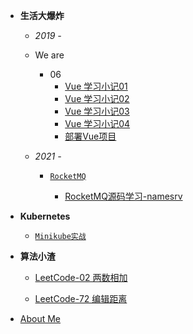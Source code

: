 
- **生活大爆炸**

  - *2019 -*
  - We are
    <!-- - 05
      - [5月小札](/insane/2019/5月小札.md) -->
    - 06
      <!-- - [6月小札](/insane/2019/6月小札.md) -->
      - [Vue 学习小记01](/insane/2019/Vue学习小记01.md)
      - [Vue 学习小记02](/insane/2019/Vue学习小记02.md)
      - [Vue 学习小记03](/insane/2019/Vue学习小记03.md)
      - [Vue 学习小记04](/insane/2019/Vue学习小记04.md)
      - [部署Vue项目](/insane/2019/部署Vue项目.md)

  - *2021 -*
    - [`RocketMQ`](/insane/2021/RocketMQ.md)
      
      - [RocketMQ源码学习-namesrv](/insane/2021/RocketMQ源码学习-namesrv.md)
      
- **Kubernetes**
  - [`Minikube实战`](/insane/k8s/Minikube实战.md)

- **算法小渣**
  
  - [LeetCode-02 两数相加](/insane/algorithm/LeetCode-02两数相加.md)
  
  - [LeetCode-72 编辑距离](/insane/algorithm/最小编辑距离.md)
  
- [About Me](README.md)

